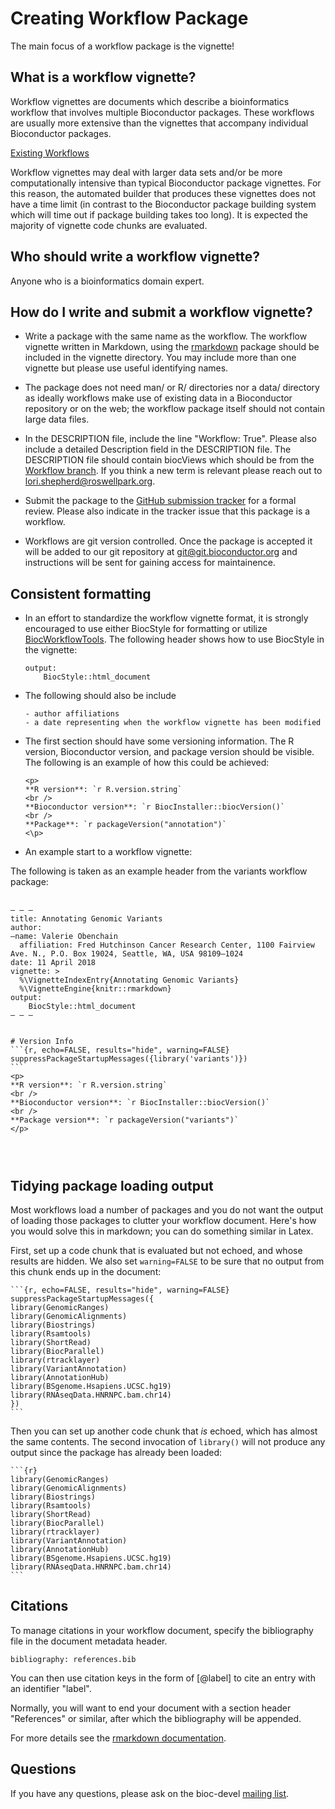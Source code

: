 <script type="text/javascript"
  src="http://cdn.mathjax.org/mathjax/latest/MathJax.js?config=TeX-AMS-MML_HTMLorMML">
</script>

# Creating Workflow Package

The main focus of a workflow package is the vignette!

## What is a workflow vignette?

Workflow vignettes are documents which describe a bioinformatics workflow that involves
multiple Bioconductor packages. These workflows are usually more extensive than
the vignettes that accompany individual Bioconductor packages.

[Existing Workflows](http://bioconductor.org/packages/devel/BiocViews.html#___Workflow)

Workflow vignettes may deal with larger data sets and/or be more computationally intensive
than typical Bioconductor package vignettes. For this reason, the automated builder that
produces these vignettes does not have a time limit (in contrast to the Bioconductor package
building system which will time out if package building takes too long). It is
expected the majority of vignette code chunks are evaluated.

## Who should write a workflow vignette?

Anyone who is a bioinformatics domain expert.

## How do I write and submit a workflow vignette?

* Write a package with the same name as the workflow. The workflow vignette
 written in Markdown, using the [rmarkdown](http://rmarkdown.rstudio.com/)
 package should be included in the vignette directory. You may include more than
 one vignette but please use useful identifying names.

* The package does not need man/ or R/ directories nor a data/ directory as
 ideally workflows make use of existing data in a Bioconductor repository or on
 the web; the workflow package itself should not contain large data files.

* In the DESCRIPTION file, include the line "Workflow: True". Please also
  include a detailed Description field in the DESCRIPTION file. The DESCRIPTION
  file should contain biocViews which should be from the [Workflow
  branch](http://bioconductor.org/packages/devel/BiocViews.html#___Workflow). If
  you think a new term is relevant please reach out to
  <lori.shepherd@roswellpark.org>.

* Submit the package to the [GitHub submission
  tracker](https://github.com/Bioconductor/Contributions) for a formal
  review. Please also indicate in the tracker issue that this package is a
  workflow.

* Workflows are git version controlled. Once the package is accepted it will be
  added to our git repository at git@git.bioconductor.org and instructions will
  be sent for gaining access for maintainence.


## Consistent formatting

* In an effort to standardize the workflow vignette format, it is strongly
  encouraged to use either BiocStyle for formatting or utilize
  [BiocWorkflowTools](http://bioconductor.org/packages/BiocWorkflowTools/). 
  The following header shows how to use BiocStyle in the vignette:

	```
	output:
		BiocStyle::html_document
	```

* The following should also be include

      - author affiliations
      - a date representing when the workflow vignette has been modified

* The first section should have some versioning information. The  R version,
  Bioconductor version, and package version should be visible. 
  The following is an example of how this could be achieved:

	```
	<p>
	**R version**: `r R.version.string`
	<br />
	**Bioconductor version**: `r BiocInstaller::biocVersion()`
	<br />
	**Package**: `r packageVersion("annotation")`
	<\p>
	```
* An example start to a workflow vignette:

The following is taken as an example header from the variants workflow package:

<pre>
    <code>
&ndash; &ndash; &ndash;
title&#58; Annotating Genomic Variants
author&#58; 
&ndash;name&#58; Valerie Obenchain
  affiliation&#58; Fred Hutchinson Cancer Research Center, 1100 Fairview Ave. N., P.O. Box 19024, Seattle, WA, USA 98109&ndash;1024
date&#58; 11 April 2018
vignette&#58; &#62;
  &#37;&#92;VignetteIndexEntry&#123;Annotating Genomic Variants&#125;
  &#37;&#92;VignetteEngine&#123;knitr&#58;&#58;rmarkdown&#125;
output&#58; 
    BiocStyle&#58;&#58;html&#95;document
&ndash; &ndash; &ndash;


&#35; Version Info
&#96;&#96;&#96;&#123;r, echo=FALSE, results=&quot;hide&quot;, warning=FALSE&#125;
suppressPackageStartupMessages&#40;&#123;library&#40;&#39;variants&#39;&#41;&#125;&#41;
&#96;&#96;&#96;
&#60;p>
&#42;&#42;R version&#42;&#42;&#58; &#96;r R.version.string&#96;
&#60;br &#47;&#62;
&#42;&#42;Bioconductor version&#42;&#42;&#58; &#96;r BiocInstaller::biocVersion&#40;&#41;&#96;
&#60;br &#47;&#62;
&#42;&#42;Package version&#42;&#42;&#58; &#96;r packageVersion&#40;&#34;variants&#34;&#41;&#96;
&#60;&#47;p&#62;


    </code>
</pre>

## Tidying package loading output

Most workflows load a number of packages and you do not want
the output of loading those packages to clutter your workflow
document. Here's how you would solve this in markdown; you can
do something similar in Latex.

First, set up a code chunk that is evaluated but not echoed, and whose
results are hidden. We also set `warning=FALSE` to be sure that
no output from this chunk ends up in the document:

    ```{r, echo=FALSE, results="hide", warning=FALSE}
    suppressPackageStartupMessages({
	library(GenomicRanges)
	library(GenomicAlignments)
	library(Biostrings)
	library(Rsamtools)
	library(ShortRead)
	library(BiocParallel)
	library(rtracklayer)
	library(VariantAnnotation)
	library(AnnotationHub)
	library(BSgenome.Hsapiens.UCSC.hg19)
	library(RNAseqData.HNRNPC.bam.chr14)
    })
    ```

Then you can set up another code chunk that *is* echoed,
which has almost the same contents. The second invocation of `library()`
will not produce any output since the package has already been loaded:


    ```{r}
    library(GenomicRanges)
    library(GenomicAlignments)
    library(Biostrings)
    library(Rsamtools)
    library(ShortRead)
    library(BiocParallel)
    library(rtracklayer)
    library(VariantAnnotation)
    library(AnnotationHub)
    library(BSgenome.Hsapiens.UCSC.hg19)
    library(RNAseqData.HNRNPC.bam.chr14)
    ```

## Citations

To manage citations in your workflow document,
specify the bibliography file in the document metadata header.

    bibliography: references.bib

You can then use citation keys in the form of &#91;@label&#93; to cite an entry with an identifier "label".

Normally, you will want to end your document with a section header "References" or similar, after which the bibliography will be appended.

For more details see the [rmarkdown documentation](http://rmarkdown.rstudio.com/authoring_pandoc_markdown.html#citations).

## Questions

If you have any questions, please ask on the bioc-devel
[mailing list](/help/mailing-list).
